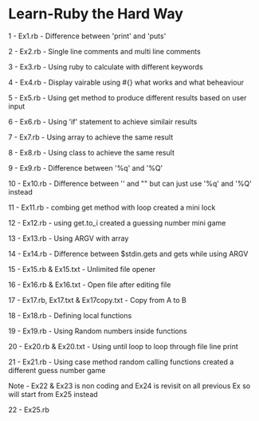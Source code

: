 # Learn-Ruby the Hard Way

1 - Ex1.rb - Difference between 'print' and 'puts'

2 - Ex2.rb - Single line comments and multi line comments

3 - Ex3.rb - Using ruby to calculate with different keywords

4 - Ex4.rb - Display vairable using #{} what works and what beheaviour

5 - Ex5.rb - Using get method to produce different results based on user input

6 - Ex6.rb - Using 'if' statement to achieve similair results 

7 - Ex7.rb - Using array to achieve the same result

8 - Ex8.rb - Using class to achieve the same result

9 - Ex9.rb - Difference between '%q' and '%Q'

10 - Ex10.rb - Difference between '' and "" but can just use '%q' and '%Q' instead

11 - Ex11.rb - combing get method with loop created a mini lock 

12 - Ex12.rb - using get.to_i created a guessing number mini game

13 - Ex13.rb - Using ARGV with array

14 - Ex14.rb - Difference between $stdin.gets and gets while using ARGV

15 - Ex15.rb & Ex15.txt - Unlimited file opener

16 - Ex16.rb & Ex16.txt - Open file after editing file

17 - Ex17.rb, Ex17.txt & Ex17copy.txt - Copy from A to B

18 - Ex18.rb - Defining local functions

19 - Ex19.rb - Using Random numbers inside functions

20 - Ex20.rb & Ex20.txt - Using until loop to loop through file line print 

21 - Ex21.rb - Using case method random calling functions created a different guess number game

Note - Ex22 & Ex23 is non coding and Ex24 is revisit on all previous Ex so will start from Ex25 instead

22 - Ex25.rb
